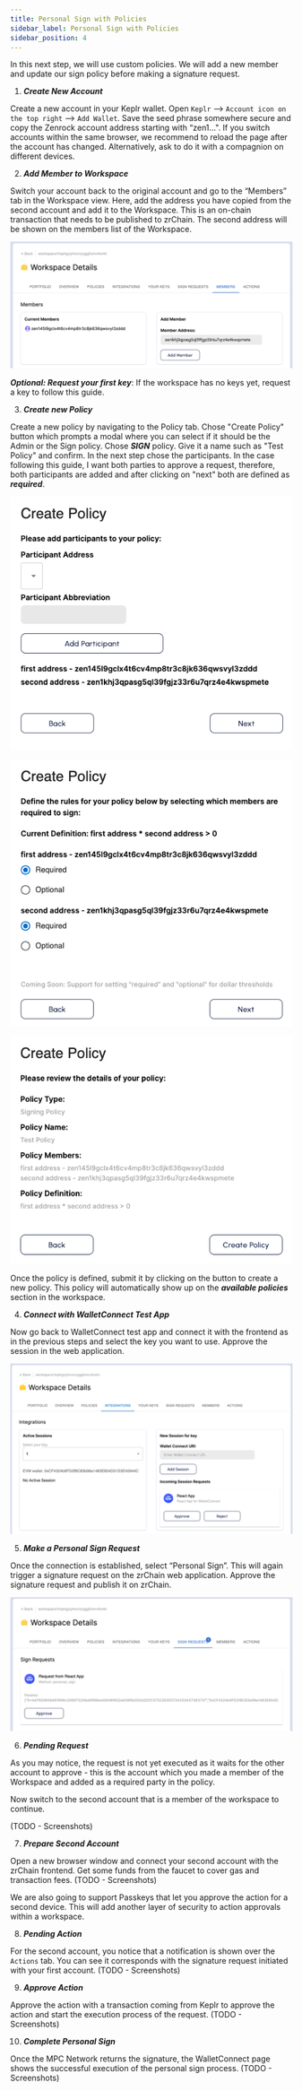 ```yaml
---
title: Personal Sign with Policies
sidebar_label: Personal Sign with Policies
sidebar_position: 4
---
```


In this next step, we will use custom policies. We will add a new member and update our sign policy before making a signature request. 

1. ***Create New Account***

Create a new account in your Keplr wallet. Open `Keplr` —> `Account icon on the top right` —> `Add Wallet`. Save the seed phrase somewhere secure and copy the Zenrock account address starting with “zen1…". If you switch accounts within the same browser, we recommend to reload the page after the account has changed. Alternatively, ask to do it with a compagnion on different devices.

2. ***Add Member to Workspace***

Switch your account back to the original account and go to the “Members” tab in the Workspace view. Here, add the address you have copied from the second account and add it to the Workspace. This is an on-chain transaction that needs to be published to zrChain. The second address will be shown on the members list of the Workspace. 

![Add Member to Workspace](../../../static/img/add-member.png)

***Optional: Request your first key***: If the workspace has no keys yet, request a key to follow this guide. 

3. ***Create new Policy***

Create a new policy by navigating to the Policy tab. Chose "Create Policy" button which prompts a modal where you can select if it should be the Admin or the Sign policy. Chose ***SIGN*** policy. Give it a name such as "Test Policy" and confirm. In the next step chose the participants. In the case following this guide, I want both parties to approve a request, therefore, both participants are added and after clicking on "next" both are defined as ***required***. 

![New Policy Members](../../../static/img/build-policy-1.png)

![Set them as required](../../../static/img/build-policy-2.png)

![Policy Summary](../../../static/img/build-policy-3.png)

Once the policy is defined, submit it by clicking on the button to create a new policy. This policy will automatically show up on the ***available policies*** section in the workspace. 

4. ***Connect with WalletConnect Test App***

Now go back to WalletConnect test app and connect it with the frontend as in the previous steps and select the key you want to use. Approve the session in the web application.

![Connect Key with WalletConnect](../../../static/img/WC-connect.png)

5. ***Make a Personal Sign Request***

Once the connection is established, select “Personal Sign”. This will again trigger a signature request on the zrChain web application. Approve the signature request and publish it on zrChain. 

![Personal Sign Request](../../../static/img/wc-personal-sign.png)

6. ***Pending Request***

As you may notice, the request is not yet executed as it waits for the other account to approve - this is the account which you made a member of the Workspace and added as a required party in the policy.

Now switch to the second account that is a member of the workspace to continue.

(TODO - Screenshots)

7. ***Prepare Second Account***

Open a new browser window and connect your second account with the zrChain frontend. Get some funds from the faucet to cover gas and transaction fees.
(TODO - Screenshots)

We are also going to support Passkeys that let you approve the action for a second device. This will add another layer of security to action approvals within a workspace.

8. ***Pending Action***

For the second account, you notice that a notification is shown over the `Actions` tab. You can see it corresponds with the signature request initiated with your first account. 
(TODO - Screenshots)

9. ***Approve Action***

Approve the action with a transaction coming from Keplr to approve the action and start the execution process of the request. 
(TODO - Screenshots)

10. ***Complete Personal Sign***

Once the MPC Network returns the signature, the WalletConnect page shows the successful execution of the personal sign process.
(TODO - Screenshots)

